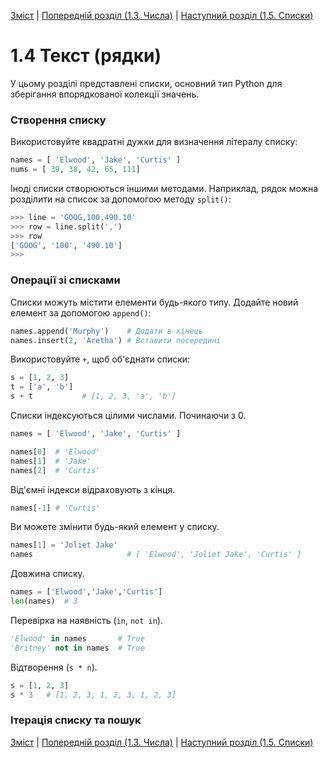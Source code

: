 [Зміст](../Contents.md) \| [Попередній розділ (1.3. Числа)](02_Hello_world.md) \| [Наступний розділ (1.5. Списки)](05_Lists.md)

# 1.4 Текст (рядки)
У цьому розділі представлені списки, основний тип Python для зберігання впорядкованої колекції значень.

### Створення списку
Використовуйте квадратні дужки для визначення літералу списку:
```python
names = [ 'Elwood', 'Jake', 'Curtis' ]
nums = [ 39, 38, 42, 65, 111]
```
Іноді списки створюються іншими методами. Наприклад, рядок можна розділити на список за допомогою методу `split()`:
```python
>>> line = 'GOOG,100,490.10'
>>> row = line.split(',')
>>> row
['GOOG', '100', '490.10']
>>>
```

### Операції зі списками
Списки можуть містити елементи будь-якого типу. Додайте новий елемент за допомогою `append()`:
```python
names.append('Murphy')    # Додати в кінець
names.insert(2, 'Aretha') # Вставити посередині
```

Використовуйте `+`, щоб об'єднати списки:
```python
s = [1, 2, 3]
t = ['a', 'b']
s + t           # [1, 2, 3, 'a', 'b']
```

Списки індексуються цілими числами. Починаючи з 0.
```python
names = [ 'Elwood', 'Jake', 'Curtis' ]

names[0]  # 'Elwood'
names[1]  # 'Jake'
names[2]  # 'Curtis'
```

Від'ємні індекси відраховують з кінця.
```python
names[-1] # 'Curtis'
```

Ви можете змінити будь-який елемент у списку.
```python
names[1] = 'Joliet Jake'
names                     # [ 'Elwood', 'Joliet Jake', 'Curtis' ]
```

Довжина списку.
```python
names = ['Elwood','Jake','Curtis']
len(names)  # 3
```

Перевірка на наявність (`in`, `not in`).
```python
'Elwood' in names       # True
'Britney' not in names  # True
```

Відтворення (`s * n`).
```python
s = [1, 2, 3]
s * 3   # [1, 2, 3, 1, 2, 3, 1, 2, 3]
```

### Ітерація списку та пошук


[Зміст](../Contents.md) \| [Попередній розділ (1.3. Числа)](02_Hello_world.md) \| [Наступний розділ (1.5. Списки)](05_Lists.md)
